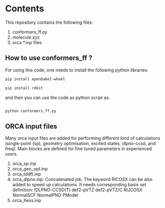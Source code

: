 Contents
============

This repository contains the following files:

1. conformers_ff.py 
2. molecule.xyz
3. orca *.inp files

## How to use conformers_ff ?

For using this code, one needs to install the following python libraries:

``` bash
pip install openbabel-wheel
```
``` bash
pip install rdkit
```
and then you can use the code as python script as:

``` python

python conformers_ff.py
```
## ORCA input files

Many orca input files are added for performing different kind of calculations (single-point (sp), geometry optimisation, excited states, dlpno-ccsd, and freq).
Main blocks are defined for fine tuned parameters in experienced users.

1. orca_sp.inp
2. orca_geo_opt.inp
3. orca_tddft.inp
4. orca_dlpno.inp: Concatenated job. The keyword RICOSX can be also added to speed up calculations. It needs corresponding basis set definition:
   !DLPNO-CCSD(T) def2-pVTZ def2-pVTZ/C RIJCOSX NormalSCF NormalPNO PModel
6. orca_hess.inp
